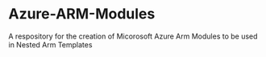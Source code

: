 # Azure-ARM-Modules
A respository for the creation of Micorosoft Azure Arm Modules to be used in Nested Arm Templates
